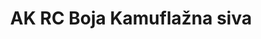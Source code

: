 ---
layout: product
title: "AK RC Boja Kamuflažna siva"
price: "330" 
desc: "Acrylic Laquer 10mL"
img_path: "/assets/img/RC254.jpg"
brand: "AK "
available: false
special_offer: false
new: false
soon: false
cat: "020000"
subcat: "020200"
subsubcat: "020201"
sifra: "RC254"
popular: true
---